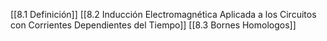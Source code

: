 [[8.1 Definición]]
[[8.2 Inducción Electromagnética Aplicada a los Circuitos con Corrientes Dependientes del Tiempo]]
[[8.3 Bornes Homologos]]